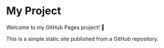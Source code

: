 # My Project

Welcome to my GitHub Pages project! 🎉

This is a simple static site published from a GitHub repository.
